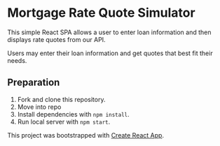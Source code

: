 # Mortgage Rate Quote Simulator

This simple React SPA allows a user to enter loan information and
then displays rate quotes from our API.

Users may enter their loan information and get quotes that best fit their needs.


## Preparation
1. Fork and clone this repository.
1. Move into repo
1. Install dependencies with `npm install`.
1. Run local server with `npm start`.


 This project was bootstrapped with [Create React App](https://github.com/facebook/create-react-app).

